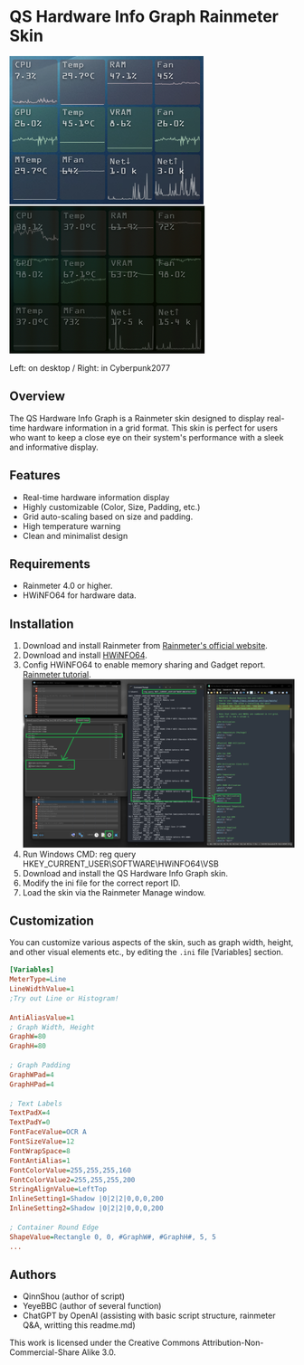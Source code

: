 # QS Hardware Info Graph Rainmeter Skin

![Rainmeter HardwareInfoGraph Screenshot](https://github.com/QinnShou/RM-HardwareInfoGraph/blob/main/Screenshot.png) 
![Rainmeter HardwareInfoGraph Screenshot2](https://github.com/QinnShou/RM-HardwareInfoGraph/blob/main/Screenshot2.png)

Left: on desktop / Right: in Cyberpunk2077

## Overview
The QS Hardware Info Graph is a Rainmeter skin designed to display real-time hardware information in a grid format. This skin is perfect for users who want to keep a close eye on their system's performance with a sleek and informative display.

## Features
- Real-time hardware information display
- Highly customizable (Color, Size, Padding, etc.)
- Grid auto-scaling based on size and padding.
- High temperature warning
- Clean and minimalist design

## Requirements
- Rainmeter 4.0 or higher.
- HWiNFO64 for hardware data.

## Installation
1. Download and install Rainmeter from [Rainmeter's official website](https://www.rainmeter.net/).
2. Download and install [HWiNFO64](https://www.hwinfo.com/download/).
3. Config HWiNFO64 to enable memory sharing and Gadget report. [Rainmeter tutorial](https://docs.rainmeter.net/tips/hwinfo/).
![Rainmeter-HWiNFO64 Data Pull How-to](https://github.com/QinnShou/RM-HardwareInfoGraph/blob/main/Screenshot%20Sensor%20Howto.png)
5. Run Windows CMD: reg query HKEY_CURRENT_USER\SOFTWARE\HWiNFO64\VSB
7. Download and install the QS Hardware Info Graph skin.
8. Modify the ini file for the correct report ID.
10. Load the skin via the Rainmeter Manage window.

## Customization
You can customize various aspects of the skin, such as graph width, height, and other visual elements etc., by editing the `.ini` file [Variables] section.

  ```ini
[Variables]
MeterType=Line
LineWidthValue=1
;Try out Line or Histogram!

AntiAliasValue=1
; Graph Width, Height
GraphW=80
GraphH=80

; Graph Padding
GraphWPad=4
GraphHPad=4

; Text Labels
TextPadX=4
TextPadY=0
FontFaceValue=OCR A
FontSizeValue=12
FontWrapSpace=8
FontAntiAlias=1
FontColorValue=255,255,255,160
FontColorValue2=255,255,255,200
StringAlignValue=LeftTop
InlineSetting1=Shadow |0|2|2|0,0,0,200
InlineSetting2=Shadow |0|2|2|0,0,0,200

; Container Round Edge
ShapeValue=Rectangle 0, 0, #GraphW#, #GraphH#, 5, 5
...
  ```

## Authors
- QinnShou (author of script)
- YeyeBBC (author of several function)
- ChatGPT by OpenAI (assisting with basic script structure, rainmeter Q&A, writting this readme.md)

This work is licensed under the Creative Commons Attribution-Non-Commercial-Share Alike 3.0.
